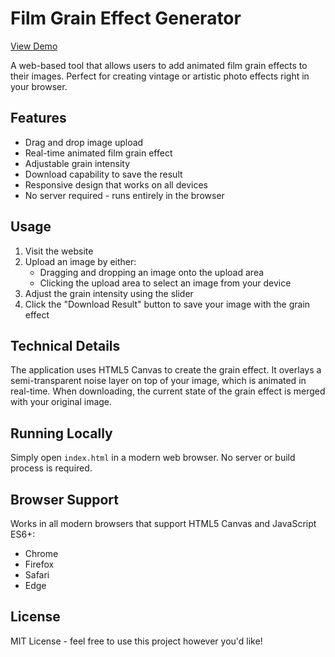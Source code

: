 # Film Grain Effect Generator

[View Demo](https://jashior.github.io/grain/)

A web-based tool that allows users to add animated film grain effects to their images. Perfect for creating vintage or artistic photo effects right in your browser.

## Features

- Drag and drop image upload
- Real-time animated film grain effect
- Adjustable grain intensity
- Download capability to save the result
- Responsive design that works on all devices
- No server required - runs entirely in the browser

## Usage

1. Visit the website
2. Upload an image by either:
   - Dragging and dropping an image onto the upload area
   - Clicking the upload area to select an image from your device
3. Adjust the grain intensity using the slider
4. Click the "Download Result" button to save your image with the grain effect

## Technical Details

The application uses HTML5 Canvas to create the grain effect. It overlays a semi-transparent noise layer on top of your image, which is animated in real-time. When downloading, the current state of the grain effect is merged with your original image.

## Running Locally

Simply open `index.html` in a modern web browser. No server or build process is required.

## Browser Support

Works in all modern browsers that support HTML5 Canvas and JavaScript ES6+:
- Chrome
- Firefox
- Safari
- Edge

## License

MIT License - feel free to use this project however you'd like! 
